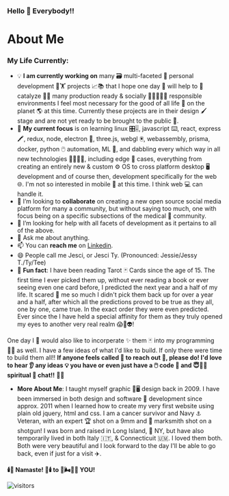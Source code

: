 ### Hello 👋 Everybody!!

# About Me

### My Life Currently:
- 💡 **I am currently working on** many 🗃️ multi-faceted 💍 personal development 🧗🏋️ projects 📈📚 that I hope one day 📆 will help to 🚀 catalyze 🏹🎯 many production ready & socially 👨‍👩‍👧‍👧🦸 responsible environments I feel most necessary for the good of all life 🌱 on the planet 🌎 at this time. Currently these projects are in their design 🖌️ stage and are not yet ready to be brought to the public 🥷.
- 🧮 **My current focus** is on learning linux 🎛️🎚️, javascript ⌨️, react, express🖍️, redux, node, electron 🔋, three.js, webgl 🖲️, webassembly, prisma, docker, python 🖱️ automation, ML 🧠, and dabbling every which way in all new technologies 🧬🧪🔬🔑, including edge 🤖 cases, everything from creating an entirely new & custom ⚙️ OS to cross platform desktop 🖥️ development and of course then, development specifically for the web 🌐. I'm not so interested in mobile 📱 at this time. I think web 💻 can handle it. 
- 🤑 I’m looking to **collaborate** on creating a new open source social media platform for many a community, but without saying too much, one with focus being on a specific subsections of the medical 🩻 community.
- 🤔 I’m looking for help with all facets of development as it pertains to all of the above.
- 💬 Ask me about anything.
- 📫 You can **reach me** on [Linkedin](https://www.linkedin.com/in/jessicatermini/).
- 😄 People call me Jesci, or Jesci Ty. (Pronounced: Jessie/Jessy T./Ty/Tee)
- 🔮 **Fun fact**: I have been reading Tarot 🃏 Cards since the age of 15. The first time I ever picked them up, without ever reading a book or ever seeing even one card before, I predicted the next year and a half of my life. It scared 🤯 me so much I didn't pick them back up for over a year and a half, after which all the predictions proved to be true as they all, one by one, came true. In the exact order they were even predicted. Ever since the I have held a special affinity for them as they truly opened my eyes to another very real realm 😱👻👽! 

One day I 🧙 would also like to incorperate ✨ them 🃏 into my programming 🧑‍💻 as well. I have a few ideas of what I'd like to build. If only there were time to build them all!! **If anyone feels called 📳 to reach out 📢, please do! I'd love to hear 👂 any ideas 💡 you have or even just have a 🖱️ code 🤖 and 😇🌌🔭 spiritual 🪬 chat!!** 💯💯

- **More About Me**: I taught myself graphic 🎨🖥️ design back in 2009. I have been immersed in both design and software 💾 development since approx. 2011 when I learned how to create my very first website using plain old jquery, html and css. I am a cancer survivor and Navy ⚓ Veteran, with an expert 🏆 shot on a 9mm and 🥈 marksmith shot on a shotgun! I was born and raised in Long Island, 🗽 NY, but have also temporarily lived in both Italy 🇮🇹, & Connecticuit 🇺🇲. I loved them both. Both were very beautiful and I look forward to the day I'll be able to go back, even if just for a visit ✈️.

**🕯️🙏  Namaste! 🙏🕯️ to 🌈🌬️💨✨ YOU!**


![visitors](https://visitor-badge.glitch.me/badge?page_id=JessMTermini.JessMTermini)
